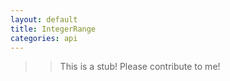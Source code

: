 ```yaml
---
layout: default
title: IntegerRange
categories: api
---
```


>>This is a stub!  Please contribute to me!
